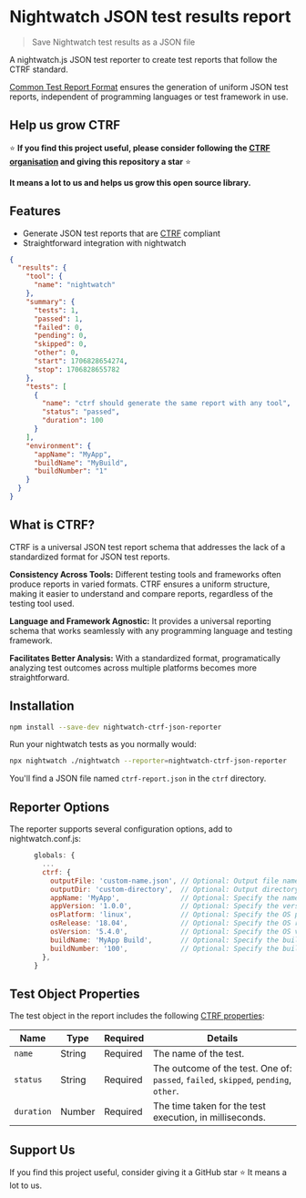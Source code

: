 # Nightwatch JSON test results report

> Save Nightwatch test results as a JSON file

A nightwatch.js JSON test reporter to create test reports that follow the CTRF standard.

[Common Test Report Format](https://ctrf.io) ensures the generation of uniform JSON test reports, independent of programming languages or test framework in use.

## Help us grow CTRF

⭐ **If you find this project useful, please consider following the [CTRF organisation](https://github.com/ctrf-io) and giving this repository a star** ⭐

**It means a lot to us and helps us grow this open source library.**

## Features

- Generate JSON test reports that are [CTRF](https://ctrf.io) compliant
- Straightforward integration with nightwatch

```json
{
  "results": {
    "tool": {
      "name": "nightwatch"
    },
    "summary": {
      "tests": 1,
      "passed": 1,
      "failed": 0,
      "pending": 0,
      "skipped": 0,
      "other": 0,
      "start": 1706828654274,
      "stop": 1706828655782
    },
    "tests": [
      {
        "name": "ctrf should generate the same report with any tool",
        "status": "passed",
        "duration": 100
      }
    ],
    "environment": {
      "appName": "MyApp",
      "buildName": "MyBuild",
      "buildNumber": "1"
    }
  }
}
```

## What is CTRF?

CTRF is a universal JSON test report schema that addresses the lack of a standardized format for JSON test reports.

**Consistency Across Tools:** Different testing tools and frameworks often produce reports in varied formats. CTRF ensures a uniform structure, making it easier to understand and compare reports, regardless of the testing tool used.

**Language and Framework Agnostic:** It provides a universal reporting schema that works seamlessly with any programming language and testing framework.

**Facilitates Better Analysis:** With a standardized format, programatically analyzing test outcomes across multiple platforms becomes more straightforward.

## Installation

```bash
npm install --save-dev nightwatch-ctrf-json-reporter
```

Run your nightwatch tests as you normally would:

```bash
npx nightwatch ./nightwatch --reporter=nightwatch-ctrf-json-reporter
```

You'll find a JSON file named `ctrf-report.json` in the `ctrf` directory.

## Reporter Options

The reporter supports several configuration options, add to nightwatch.conf.js:

```javascript
      globals: {
        ...
        ctrf: {
          outputFile: 'custom-name.json', // Optional: Output file name. Defaults to 'ctrf-report.json'.
          outputDir: 'custom-directory',  // Optional: Output directory path. Defaults to 'ctrf'.
          appName: 'MyApp',               // Optional: Specify the name of the application under test.
          appVersion: '1.0.0',            // Optional: Specify the version of the application under test.
          osPlatform: 'linux',            // Optional: Specify the OS platform.
          osRelease: '18.04',             // Optional: Specify the OS release version.
          osVersion: '5.4.0',             // Optional: Specify the OS version.
          buildName: 'MyApp Build',       // Optional: Specify the build name.
          buildNumber: '100',             // Optional: Specify the build number.
        },
      }
```

## Test Object Properties

The test object in the report includes the following [CTRF properties](https://ctrf.io/docs/schema/test):

| Name       | Type   | Required | Details                                                                             |
| ---------- | ------ | -------- | ----------------------------------------------------------------------------------- |
| `name`     | String | Required | The name of the test.                                                               |
| `status`   | String | Required | The outcome of the test. One of: `passed`, `failed`, `skipped`, `pending`, `other`. |
| `duration` | Number | Required | The time taken for the test execution, in milliseconds.                             |

## Support Us

If you find this project useful, consider giving it a GitHub star ⭐ It means a lot to us.
